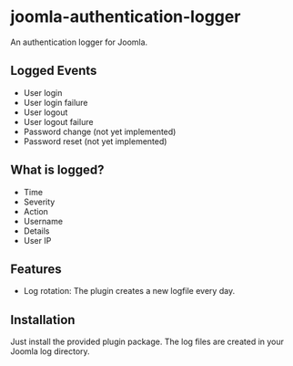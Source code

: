 joomla-authentication-logger
============================
An authentication logger for Joomla.

## Logged Events
- User login
- User login failure
- User logout
- User logout failure
- Password change (not yet implemented)
- Password reset (not yet implemented)

## What is logged?
- Time
- Severity
- Action
- Username
- Details
- User IP

## Features
- Log rotation: The plugin creates a new logfile every day.

## Installation
Just install the provided plugin package. The log files are created in your Joomla log directory.
